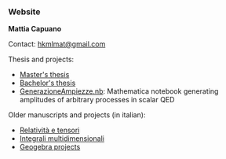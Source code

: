 ###  Website
**Mattia Capuano**

Contact: hkmlmat@gmail.com

Thesis and projects:

<ul>
  <li><a href="MastersThesis.pdf" class="image fit">Master's thesis</a></li>
  <li><a href="BachelorsThesis.pdf" class="image fit">Bachelor's thesis</a></li>
  <li><a href="GenerazioneAmpiezze.nb" class="image fit">GenerazioneAmpiezze.nb</a>: Mathematica notebook generating amplitudes of arbitrary processes in scalar QED</li>
</ul>

Older manuscripts and projects (in italian):
<ul>
  <li><a href="Relativita_e_tensori.pdf" class="image fit">Relatività e tensori</a></li>
  <li><a href="Integrali_multidimensionali.pdf" class="image fit">Integrali multidimensionali</a></li>
  <li><a href="https://www.geogebra.org/u/mattiacapuano" class="image fit">Geogebra projects</a></li>
</ul>
